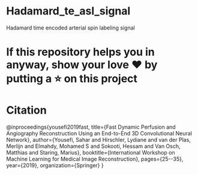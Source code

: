 # Hadamard_te_asl_signal
Hadamard time encoded arterial spin labeling signal
# If this repository helps you in anyway, show your love :heart: by putting a :star: on this project 

# Citation
@inproceedings{yousefi2019fast,
  title={Fast Dynamic Perfusion and Angiography Reconstruction Using an End-to-End 3D Convolutional Neural Network},
  author={Yousefi, Sahar and Hirschler, Lydiane and van der Plas, Merlijn and Elmahdy, Mohamed S and Sokooti, Hessam and Van Osch, Matthias and Staring, Marius},
  booktitle={International Workshop on Machine Learning for Medical Image Reconstruction},
  pages={25--35},
  year={2019},
  organization={Springer}
}
